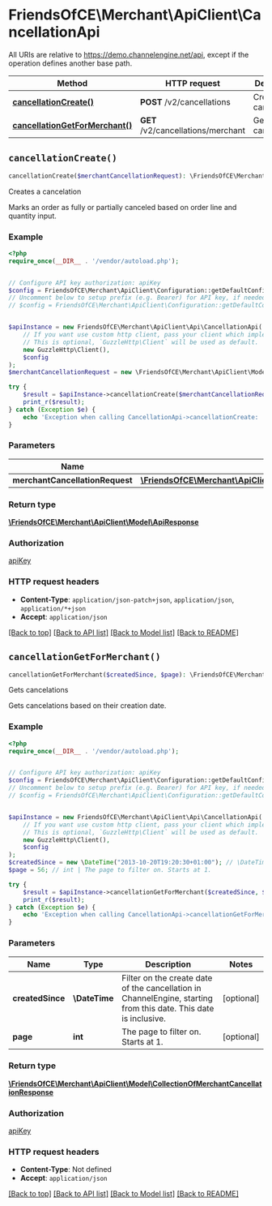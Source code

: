 # FriendsOfCE\Merchant\ApiClient\CancellationApi

All URIs are relative to https://demo.channelengine.net/api, except if the operation defines another base path.

| Method | HTTP request | Description |
| ------------- | ------------- | ------------- |
| [**cancellationCreate()**](CancellationApi.md#cancellationCreate) | **POST** /v2/cancellations | Creates a cancelation |
| [**cancellationGetForMerchant()**](CancellationApi.md#cancellationGetForMerchant) | **GET** /v2/cancellations/merchant | Gets cancelations |


## `cancellationCreate()`

```php
cancellationCreate($merchantCancellationRequest): \FriendsOfCE\Merchant\ApiClient\Model\ApiResponse
```

Creates a cancelation

Marks an order as fully or partially canceled based on order line and quantity input.

### Example

```php
<?php
require_once(__DIR__ . '/vendor/autoload.php');


// Configure API key authorization: apiKey
$config = FriendsOfCE\Merchant\ApiClient\Configuration::getDefaultConfiguration()->setApiKey('apikey', 'YOUR_API_KEY');
// Uncomment below to setup prefix (e.g. Bearer) for API key, if needed
// $config = FriendsOfCE\Merchant\ApiClient\Configuration::getDefaultConfiguration()->setApiKeyPrefix('apikey', 'Bearer');


$apiInstance = new FriendsOfCE\Merchant\ApiClient\Api\CancellationApi(
    // If you want use custom http client, pass your client which implements `GuzzleHttp\ClientInterface`.
    // This is optional, `GuzzleHttp\Client` will be used as default.
    new GuzzleHttp\Client(),
    $config
);
$merchantCancellationRequest = new \FriendsOfCE\Merchant\ApiClient\Model\MerchantCancellationRequest(); // \FriendsOfCE\Merchant\ApiClient\Model\MerchantCancellationRequest

try {
    $result = $apiInstance->cancellationCreate($merchantCancellationRequest);
    print_r($result);
} catch (Exception $e) {
    echo 'Exception when calling CancellationApi->cancellationCreate: ', $e->getMessage(), PHP_EOL;
}
```

### Parameters

| Name | Type | Description  | Notes |
| ------------- | ------------- | ------------- | ------------- |
| **merchantCancellationRequest** | [**\FriendsOfCE\Merchant\ApiClient\Model\MerchantCancellationRequest**](../Model/MerchantCancellationRequest.md)|  | [optional] |

### Return type

[**\FriendsOfCE\Merchant\ApiClient\Model\ApiResponse**](../Model/ApiResponse.md)

### Authorization

[apiKey](../../README.md#apiKey)

### HTTP request headers

- **Content-Type**: `application/json-patch+json`, `application/json`, `application/*+json`
- **Accept**: `application/json`

[[Back to top]](#) [[Back to API list]](../../README.md#endpoints)
[[Back to Model list]](../../README.md#models)
[[Back to README]](../../README.md)

## `cancellationGetForMerchant()`

```php
cancellationGetForMerchant($createdSince, $page): \FriendsOfCE\Merchant\ApiClient\Model\CollectionOfMerchantCancellationResponse
```

Gets cancelations

Gets cancelations based on their creation date.

### Example

```php
<?php
require_once(__DIR__ . '/vendor/autoload.php');


// Configure API key authorization: apiKey
$config = FriendsOfCE\Merchant\ApiClient\Configuration::getDefaultConfiguration()->setApiKey('apikey', 'YOUR_API_KEY');
// Uncomment below to setup prefix (e.g. Bearer) for API key, if needed
// $config = FriendsOfCE\Merchant\ApiClient\Configuration::getDefaultConfiguration()->setApiKeyPrefix('apikey', 'Bearer');


$apiInstance = new FriendsOfCE\Merchant\ApiClient\Api\CancellationApi(
    // If you want use custom http client, pass your client which implements `GuzzleHttp\ClientInterface`.
    // This is optional, `GuzzleHttp\Client` will be used as default.
    new GuzzleHttp\Client(),
    $config
);
$createdSince = new \DateTime("2013-10-20T19:20:30+01:00"); // \DateTime | Filter on the create date of the cancellation in ChannelEngine, starting from this date. This date is inclusive.
$page = 56; // int | The page to filter on. Starts at 1.

try {
    $result = $apiInstance->cancellationGetForMerchant($createdSince, $page);
    print_r($result);
} catch (Exception $e) {
    echo 'Exception when calling CancellationApi->cancellationGetForMerchant: ', $e->getMessage(), PHP_EOL;
}
```

### Parameters

| Name | Type | Description  | Notes |
| ------------- | ------------- | ------------- | ------------- |
| **createdSince** | **\DateTime**| Filter on the create date of the cancellation in ChannelEngine, starting from this date. This date is inclusive. | [optional] |
| **page** | **int**| The page to filter on. Starts at 1. | [optional] |

### Return type

[**\FriendsOfCE\Merchant\ApiClient\Model\CollectionOfMerchantCancellationResponse**](../Model/CollectionOfMerchantCancellationResponse.md)

### Authorization

[apiKey](../../README.md#apiKey)

### HTTP request headers

- **Content-Type**: Not defined
- **Accept**: `application/json`

[[Back to top]](#) [[Back to API list]](../../README.md#endpoints)
[[Back to Model list]](../../README.md#models)
[[Back to README]](../../README.md)
